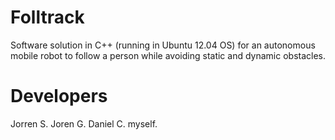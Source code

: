 # Folltrack
Software solution in C++ (running in Ubuntu 12.04 OS) for an autonomous mobile robot to follow a person while avoiding static and dynamic obstacles.

# Developers
Jorren S.
Joren G.
Daniel C.
myself.
